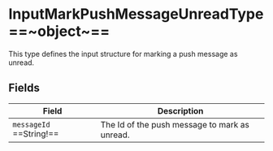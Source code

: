 # InputMarkPushMessageUnreadType ==~object~==

This type defines the input structure for marking a push message as unread.

## Fields

| Field                     | Description                                   |
|---------------------------|-----------------------------------------------|
| `messageId` ==String!==   | The Id of the push message to mark as unread. |

